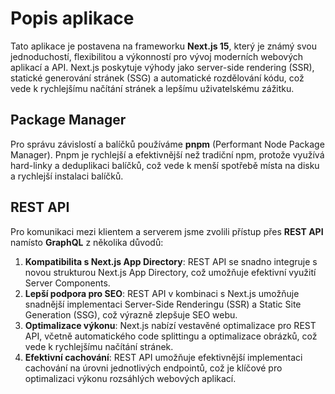 # Popis aplikace

Tato aplikace je postavena na frameworku **Next.js 15**, který je známý svou jednoduchostí, flexibilitou a výkonností pro vývoj moderních webových aplikací a API. Next.js poskytuje výhody jako server-side rendering (SSR), statické generování stránek (SSG) a automatické rozdělování kódu, což vede k rychlejšímu načítání stránek a lepšímu uživatelskému zážitku.

## Package Manager

Pro správu závislostí a balíčků používáme **pnpm** (Performant Node Package Manager). Pnpm je rychlejší a efektivnější než tradiční npm, protože využívá hard-linky a deduplikaci balíčků, což vede k menší spotřebě místa na disku a rychlejší instalaci balíčků.

## REST API

Pro komunikaci mezi klientem a serverem jsme zvolili přístup přes **REST API** namísto **GraphQL** z několika důvodů:

1. **Kompatibilita s Next.js App Directory**: REST API se snadno integruje s novou strukturou Next.js App Directory, což umožňuje efektivní využití Server Components.
2. **Lepší podpora pro SEO**: REST API v kombinaci s Next.js umožňuje snadnější implementaci Server-Side Renderingu (SSR) a Static Site Generation (SSG), což výrazně zlepšuje SEO webu.
3. **Optimalizace výkonu**: Next.js nabízí vestavěné optimalizace pro REST API, včetně automatického code splittingu a optimalizace obrázků, což vede k rychlejšímu načítání stránek.
4. **Efektivní cachování**: REST API umožňuje efektivnější implementaci cachování na úrovni jednotlivých endpointů, což je klíčové pro optimalizaci výkonu rozsáhlých webových aplikací.

